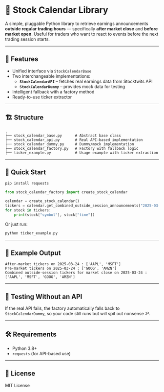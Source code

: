 # 📅 Stock Calendar Library

A simple, pluggable Python library to retrieve earnings announcements **outside regular trading hours** — specifically **after market close** and **before market open**. Useful for traders who want to react to events before the next trading session starts.

---

## 🔧 Features

- Unified interface via `StockCalendarBase`
- Two interchangeable implementations:
  - **`StockCalendarAPI`** – fetches real earnings data from Stocktwits API
  - **`StockCalendarDummy`** – provides mock data for testing
- Intelligent fallback with a factory method
- Ready-to-use ticker extractor

---

## 🏗️ Structure

```
.
├── stock_calendar_base.py      # Abstract base class
├── stock_calendar_api.py       # Real API-based implementation
├── stock_calendar_dummy.py     # Dummy/mock implementation
├── stock_calendar_factory.py   # Factory with fallback logic
├── ticker_example.py           # Usage example with ticker extraction
```

---

## 🚀 Quick Start

```bash
pip install requests
```

```python
from stock_calendar_factory import create_stock_calendar

calendar = create_stock_calendar()
tickers = calendar.get_combined_outside_session_announcements("2025-03-25")
for stock in tickers:
    print(stock["symbol"], stock["time"])
```

Or just run:

```bash
python ticker_example.py
```

---

## 📘 Example Output

```
After-market tickers on 2025-03-24 : ['AAPL', 'MSFT']
Pre-market tickers on 2025-03-24 : ['GOOG', 'AMZN']
Combined outside-session tickers for market close on 2025-03-24 : ['AAPL', 'MSFT', 'GOOG', 'AMZN']
```

---

## 🧪 Testing Without an API

If the real API fails, the factory automatically falls back to `StockCalendarDummy`, so your code still runs but will spit out nonsense :P.

---

## 🛠️ Requirements

- Python 3.8+
- `requests` (for API-based use)

---

## 📄 License

MIT License

